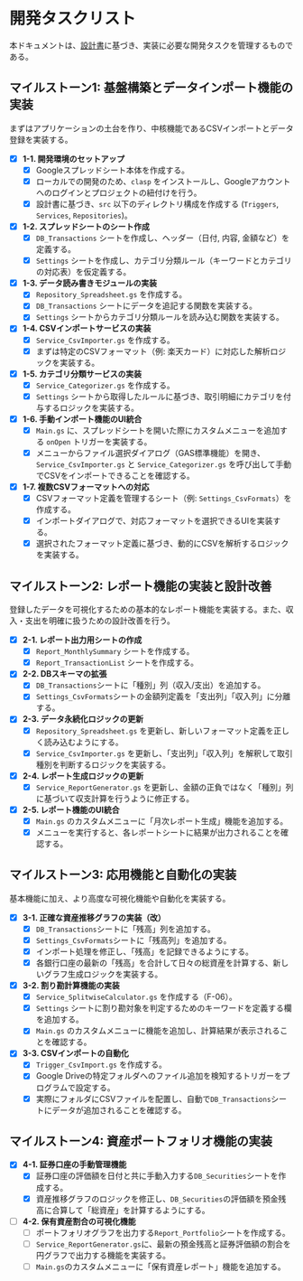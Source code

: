 # **開発タスクリスト**

本ドキュメントは、[設計書](./design.md)に基づき、実装に必要な開発タスクを管理するものである。

## **マイルストーン1: 基盤構築とデータインポート機能の実装**

まずはアプリケーションの土台を作り、中核機能であるCSVインポートとデータ登録を実装する。

-   [x] **1-1. 開発環境のセットアップ**
    -   [x] Googleスプレッドシート本体を作成する。
    -   [x] ローカルでの開発のため、`clasp` をインストールし、Googleアカウントへのログインとプロジェクトの紐付けを行う。
    -   [x] 設計書に基づき、`src` 以下のディレクトリ構成を作成する (`Triggers`, `Services`, `Repositories`)。
-   [x] **1-2. スプレッドシートのシート作成**
    -   [x] `DB_Transactions` シートを作成し、ヘッダー（日付, 内容, 金額など）を定義する。
    -   [x] `Settings` シートを作成し、カテゴリ分類ルール（キーワードとカテゴリの対応表）を仮定義する。
-   [x] **1-3. データ読み書きモジュールの実装**
    -   [x] `Repository_Spreadsheet.gs` を作成する。
    -   [x] `DB_Transactions` シートにデータを追記する関数を実装する。
    -   [x] `Settings` シートからカテゴリ分類ルールを読み込む関数を実装する。
-   [x] **1-4. CSVインポートサービスの実装**
    -   [x] `Service_CsvImporter.gs` を作成する。
    -   [x] まずは特定のCSVフォーマット（例: 楽天カード）に対応した解析ロジックを実装する。
-   [x] **1-5. カテゴリ分類サービスの実装**
    -   [x] `Service_Categorizer.gs` を作成する。
    -   [x] `Settings` シートから取得したルールに基づき、取引明細にカテゴリを付与するロジックを実装する。
-   [x] **1-6. 手動インポート機能のUI統合**
    -   [x] `Main.gs` に、スプレッドシートを開いた際にカスタムメニューを追加する `onOpen` トリガーを実装する。
    -   [x] メニューからファイル選択ダイアログ（GAS標準機能）を開き、`Service_CsvImporter.gs` と `Service_Categorizer.gs` を呼び出して手動でCSVをインポートできることを確認する。

-   [x] **1-7. 複数CSVフォーマットへの対応**
    -   [x] CSVフォーマット定義を管理するシート（例: `Settings_CsvFormats`）を作成する。
    -   [x] インポートダイアログで、対応フォーマットを選択できるUIを実装する。
    -   [x] 選択されたフォーマット定義に基づき、動的にCSVを解析するロジックを実装する。

## **マイルストーン2: レポート機能の実装と設計改善**

登録したデータを可視化するための基本的なレポート機能を実装する。また、収入・支出を明確に扱うための設計改善を行う。

-   [x] **2-1. レポート出力用シートの作成**
    -   [x] `Report_MonthlySummary` シートを作成する。
    -   [x] `Report_TransactionList` シートを作成する。
-   [x] **2-2. DBスキーマの拡張**
    -   [x] `DB_Transactions`シートに「種別」列（収入/支出）を追加する。
    -   [x] `Settings_CsvFormats`シートの金額列定義を「支出列」「収入列」に分離する。
-   [x] **2-3. データ永続化ロジックの更新**
    -   [x] `Repository_Spreadsheet.gs` を更新し、新しいフォーマット定義を正しく読み込むようにする。
    -   [x] `Service_CsvImporter.gs` を更新し、「支出列」「収入列」を解釈して取引種別を判断するロジックを実装する。
-   [x] **2-4. レポート生成ロジックの更新**
    -   [x] `Service_ReportGenerator.gs` を更新し、金額の正負ではなく「種別」列に基づいて収支計算を行うように修正する。
-   [x] **2-5. レポート機能のUI統合**
    -   [x] `Main.gs` のカスタムメニューに「月次レポート生成」機能を追加する。
    -   [x] メニューを実行すると、各レポートシートに結果が出力されることを確認する。

## **マイルストーン3: 応用機能と自動化の実装**

基本機能に加え、より高度な可視化機能や自動化を実装する。

-   [x] **3-1. 正確な資産推移グラフの実装（改）**
    -   [x] `DB_Transactions`シートに「残高」列を追加する。
    -   [x] `Settings_CsvFormats`シートに「残高列」を追加する。
    -   [x] インポート処理を修正し、「残高」を記録できるようにする。
    -   [x] 各銀行口座の最新の「残高」を合計して日々の総資産を計算する、新しいグラフ生成ロジックを実装する。
-   [x] **3-2. 割り勘計算機能の実装**
    -   [x] `Service_SplitwiseCalculator.gs` を作成する（F-06）。
    -   [x] `Settings` シートに割り勘対象を判定するためのキーワードを定義する欄を追加する。
    -   [x] `Main.gs` のカスタムメニューに機能を追加し、計算結果が表示されることを確認する。
-   [x] **3-3. CSVインポートの自動化**
    -   [x] `Trigger_CsvImport.gs` を作成する。
    -   [x] Google Driveの特定フォルダへのファイル追加を検知するトリガーをプログラムで設定する。
    -   [x] 実際にフォルダにCSVファイルを配置し、自動で`DB_Transactions`シートにデータが追加されることを確認する。

## **マイルストーン4: 資産ポートフォリオ機能の実装**

-   [x] **4-1. 証券口座の手動管理機能**
    -   [x] 証券口座の評価額を日付と共に手動入力する`DB_Securities`シートを作成する。
    -   [x] 資産推移グラフのロジックを修正し、`DB_Securities`の評価額を預金残高に合算して「総資産」を計算するようにする。
-   [ ] **4-2. 保有資産割合の可視化機能**
    -   [ ] ポートフォリオグラフを出力する`Report_Portfolio`シートを作成する。
    -   [ ] `Service_ReportGenerator.gs`に、最新の預金残高と証券評価額の割合を円グラフで出力する機能を実装する。
    -   [ ] `Main.gs`のカスタムメニューに「保有資産レポート」機能を追加する。
